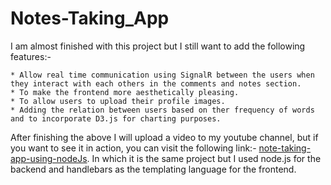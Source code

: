 # Notes-Taking_App

I am almost finished with this project but I still want to add the following features:-

	* Allow real time communication using SignalR between the users when they interact with each others in the comments and notes section.
	* To make the frontend more aesthetically pleasing.
	* To allow users to upload their profile images.
	* Adding the relation between users based on ther frequency of words and to incorporate D3.js for charting purposes.

After finishing the above I will upload a video to my youtube channel, but if you want to see it in action, you can visit the following link:- [note-taking-app-using-nodeJs](https://github.com/AlazzR/CLRS-Introduction-to-Algorithm/tree/master/Web-Development-Training/Note_Taking_with_Flask_and_Node). In which it is the same project but I used node.js for the backend and handlebars as the templating language for the frontend.
